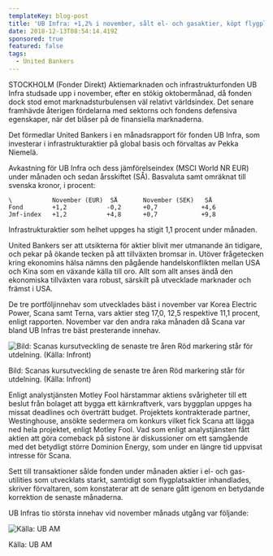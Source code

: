 ```yaml
---
templateKey: blog-post
title: 'UB Infra: +1,2% i november, sålt el- och gasaktier, köpt flygplatsbolag'
date: 2018-12-13T08:54:14.419Z
sponsored: true
featured: false
tags:
  - United Bankers
---
```

STOCKHOLM (Fonder Direkt) Aktiemarknaden och infrastrukturfonden UB Infra studsade upp i november, efter en stökig oktobermånad, då fonden dock stod emot marknadsturbulensen väl relativt världsindex. Det senare framhävde återigen fördelarna med sektorns och fondens defensiva egenskaper, när det blåser på de finansiella marknaderna.

Det förmedlar United Bankers i en månadsrapport för fonden UB Infra, som investerar i infrastrukturaktier på global basis och förvaltas av Pekka Niemelä.

Avkastning för UB Infra och dess jämförelseindex (MSCI World NR EUR) under månaden och sedan årsskiftet (SÅ). Basvaluta samt omräknat till svenska kronor, i procent:

```
\           November (EUR)  SÅ       November (SEK)   SÅ          
Fond        +1,2           -0,2      +0,7            +4,6         
Jmf-index   +1,2           +4,8      +0,7            +9,8         
```

Infrastrukturaktier som helhet uppges ha stigit 1,1 procent under månaden.

United Bankers ser att utsikterna för aktier blivit mer utmanande än tidigare, och pekar på ökande tecken på att tillväxten bromsar in. Utöver frågetecken kring ekonomins hälsa nämns den pågående handelskonflikten mellan USA och Kina som en växande källa till oro. Allt som allt anses ändå den ekonomiska tillväxten vara robust, särskilt på utvecklade marknader och främst i USA.

De tre portföljinnehav som utvecklades bäst i november var Korea Electric Power, Scana samt Terna, vars aktier steg 17,0, 12,5 respektive 11,1 procent, enligt rapporten. November var den andra raka månaden då Scana var bland UB Infras tre bäst presterande innehav.

![Bild: Scanas kursutveckling de senaste tre åren Röd markering står för utdelning. (Källa: Infront)](/img/23.png)

<span class="image-caption">Bild: Scanas kursutveckling de senaste tre åren Röd markering står för utdelning. (Källa: Infront)</span>

Enligt analystjänsten Motley Fool härstammar aktiens svårigheter till ett beslut från bolaget att bygga ett kärnkraftverk, vars byggplan uppges ha missat deadlines och överträtt budget. Projektets kontrakterade partner, Westinghouse, ansökte sedermera om konkurs vilket fick Scana att lägga ned hela projektet, enligt Motley Fool. Vad som enligt analystjänsten fått aktien att göra comeback på sistone är diskussioner om ett samgående med det betydligt större Dominion Energy, som under en längre tid uppvisat intresse för Scana.

Sett till transaktioner sålde fonden under månaden aktier i el- och gas-utilities som utvecklats starkt, samtidigt som flygplatsaktier inhandlades, skriver förvaltaren, som konstaterar att de senare gått igenom en betydande korrektion de senaste månaderna.

UB Infras tio största innehav vid november månads utgång var följande:

![Källa: UB AM](/img/24.png)

<span class="image-caption">Källa: UB AM</span>
